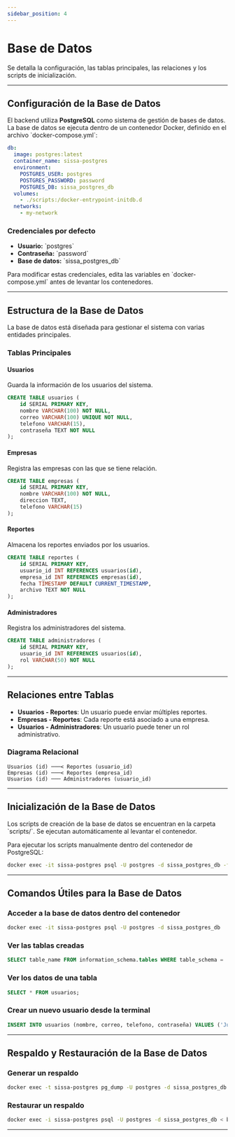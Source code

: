```yaml
---
sidebar_position: 4
---
```


# Base de Datos

Se detalla la configuración, las tablas principales, las relaciones y los scripts de inicialización.

---

## Configuración de la Base de Datos

El backend utiliza **PostgreSQL** como sistema de gestión de bases de datos. La base de datos se ejecuta dentro de un contenedor Docker, definido en el archivo \`docker-compose.yml\`:

``` yaml
db:
  image: postgres:latest
  container_name: sissa-postgres
  environment:
    POSTGRES_USER: postgres
    POSTGRES_PASSWORD: password
    POSTGRES_DB: sissa_postgres_db
  volumes:
    - ./scripts:/docker-entrypoint-initdb.d
  networks:
    - my-network
``` 

### **Credenciales por defecto**
- **Usuario:** \`postgres\`
- **Contraseña:** \`password\`
- **Base de datos:** \`sissa_postgres_db\`

Para modificar estas credenciales, edita las variables en \`docker-compose.yml\` antes de levantar los contenedores.

---

## Estructura de la Base de Datos

La base de datos está diseñada para gestionar el sistema con varias entidades principales.

### **Tablas Principales**

#### **Usuarios**
Guarda la información de los usuarios del sistema.

``` sql
CREATE TABLE usuarios (
    id SERIAL PRIMARY KEY,
    nombre VARCHAR(100) NOT NULL,
    correo VARCHAR(100) UNIQUE NOT NULL,
    telefono VARCHAR(15),
    contraseña TEXT NOT NULL
);
``` 

#### **Empresas**
Registra las empresas con las que se tiene relación.

``` sql
CREATE TABLE empresas (
    id SERIAL PRIMARY KEY,
    nombre VARCHAR(100) NOT NULL,
    direccion TEXT,
    telefono VARCHAR(15)
);
``` 

#### **Reportes**
Almacena los reportes enviados por los usuarios.

``` sql
CREATE TABLE reportes (
    id SERIAL PRIMARY KEY,
    usuario_id INT REFERENCES usuarios(id),
    empresa_id INT REFERENCES empresas(id),
    fecha TIMESTAMP DEFAULT CURRENT_TIMESTAMP,
    archivo TEXT NOT NULL
);
``` 

#### **Administradores**
Registra los administradores del sistema.

``` sql
CREATE TABLE administradores (
    id SERIAL PRIMARY KEY,
    usuario_id INT REFERENCES usuarios(id),
    rol VARCHAR(50) NOT NULL
);
``` 

---

## Relaciones entre Tablas

- **Usuarios - Reportes**: Un usuario puede enviar múltiples reportes.
- **Empresas - Reportes**: Cada reporte está asociado a una empresa.
- **Usuarios - Administradores**: Un usuario puede tener un rol administrativo.

### **Diagrama Relacional**

``` plaintext
Usuarios (id) ───< Reportes (usuario_id)
Empresas (id) ───< Reportes (empresa_id)
Usuarios (id) ─── Administradores (usuario_id)
``` 

---

## Inicialización de la Base de Datos

Los scripts de creación de la base de datos se encuentran en la carpeta \`scripts/\`. Se ejecutan automáticamente al levantar el contenedor.

Para ejecutar los scripts manualmente dentro del contenedor de PostgreSQL:

``` bash
docker exec -it sissa-postgres psql -U postgres -d sissa_postgres_db -f /docker-entrypoint-initdb.d/init.sql
``` 

---

## Comandos Útiles para la Base de Datos

### **Acceder a la base de datos dentro del contenedor**
``` bash
docker exec -it sissa-postgres psql -U postgres -d sissa_postgres_db
``` 

### **Ver las tablas creadas**
``` sql
SELECT table_name FROM information_schema.tables WHERE table_schema = 'public';
``` 

### **Ver los datos de una tabla**
``` sql
SELECT * FROM usuarios;
``` 

### **Crear un nuevo usuario desde la terminal**
``` sql
INSERT INTO usuarios (nombre, correo, telefono, contraseña) VALUES ('Juan Pérez', 'juan@example.com', '1234567890', 'password_hash');
``` 

---

## Respaldo y Restauración de la Base de Datos

### **Generar un respaldo**
``` bash
docker exec -t sissa-postgres pg_dump -U postgres -d sissa_postgres_db > backup.sql
``` 

### **Restaurar un respaldo**
``` bash
docker exec -i sissa-postgres psql -U postgres -d sissa_postgres_db < backup.sql
``` 

---

